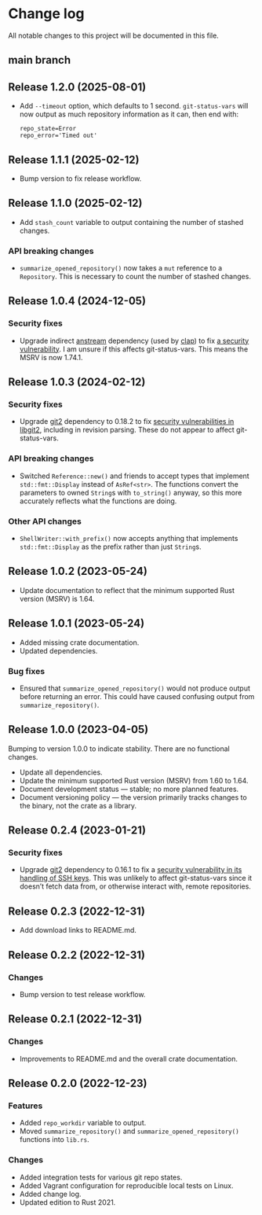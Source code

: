 # Change log

All notable changes to this project will be documented in this file.

## main branch

## Release 1.2.0 (2025-08-01)

* Add `--timeout` option, which defaults to 1 second. `git-status-vars` will now
  output as much repository information as it can, then end with:

      repo_state=Error
      repo_error='Timed out'

## Release 1.1.1 (2025-02-12)

* Bump version to fix release workflow.

## Release 1.1.0 (2025-02-12)

* Add `stash_count` variable to output containing the number of stashed changes.

### API breaking changes

* `summarize_opened_repository()` now takes a `mut` reference to a `Repository`.
  This is necessary to count the number of stashed changes.

## Release 1.0.4 (2024-12-05)

### Security fixes

* Upgrade indirect [anstream] dependency (used by [clap]) to fix [a security
  vulnerability][GHSA-2rxc-gjrp-vjhx]. I am unsure if this affects
  git-status-vars. This means the MSRV is now 1.74.1.

[anstream]: https://crates.io/crates/anstream
[clap]: https://crates.io/crates/clap
[GHSA-2rxc-gjrp-vjhx]: https://github.com/advisories/GHSA-2rxc-gjrp-vjhx

## Release 1.0.3 (2024-02-12)

### Security fixes

* Upgrade [git2] dependency to 0.18.2 to fix [security vulnerabilities in
  libgit2][GHSA-22q8-ghmq-63vf], including in revision parsing. These do not
  appear to affect git-status-vars.

[git2]: https://crates.io/crates/git2
[GHSA-22q8-ghmq-63vf]: https://github.com/advisories/GHSA-22q8-ghmq-63vf

### API breaking changes

* Switched `Reference::new()` and friends to accept types that implement
  `std::fmt::Display` instead of `AsRef<str>`. The functions convert the
  parameters to owned `String`s with `to_string()` anyway, so this more
  accurately reflects what the functions are doing.

### Other API changes

* `ShellWriter::with_prefix()` now accepts anything that implements
  `std::fmt::Display` as the prefix rather than just `String`s.

## Release 1.0.2 (2023-05-24)

* Update documentation to reflect that the minimum supported Rust version
  (MSRV) is 1.64.

## Release 1.0.1 (2023-05-24)

* Added missing crate documentation.
* Updated dependencies.

### Bug fixes

* Ensured that `summarize_opened_repository()` would not produce output before
  returning an error. This could have caused confusing output from
  `summarize_repository()`.

## Release 1.0.0 (2023-04-05)

Bumping to version 1.0.0 to indicate stability. There are no functional changes.

* Update all dependencies.
* Update the minimum supported Rust version (MSRV) from 1.60 to 1.64.
* Document development status — stable; no more planned features.
* Document versioning policy — the version primarily tracks changes to the
  binary, not the crate as a library.

## Release 0.2.4 (2023-01-21)

### Security fixes

* Upgrade [git2] dependency to 0.16.1 to fix a [security vulnerability in its
  handling of SSH keys][GHSA-m4ch-rfv5-x5g3]. This was unlikely to affect
  git-status-vars since it doesn’t fetch data from, or otherwise interact with,
  remote repositories.

[git2]: https://crates.io/crates/git2
[GHSA-m4ch-rfv5-x5g3]: https://github.com/rust-lang/git2-rs/security/advisories/GHSA-m4ch-rfv5-x5g3

## Release 0.2.3 (2022-12-31)

* Add download links to README.md.

## Release 0.2.2 (2022-12-31)

### Changes

* Bump version to test release workflow.

## Release 0.2.1 (2022-12-31)

### Changes

* Improvements to README.md and the overall crate documentation.

## Release 0.2.0 (2022-12-23)

### Features

* Added `repo_workdir` variable to output.
* Moved `summarize_repository()` and `summarize_opened_repository()` functions
  into `lib.rs`.

### Changes

* Added integration tests for various git repo states.
* Added Vagrant configuration for reproducible local tests on Linux.
* Added change log.
* Updated edition to Rust 2021.
